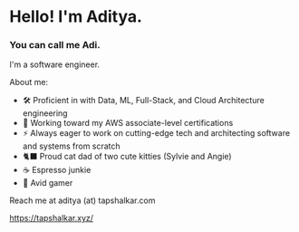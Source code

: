 <!--
**adityataps/adityataps** is a ✨ _special_ ✨ repository because its `README.md` (this file) appears on your GitHub profile.

Here are some ideas to get you started:

- 🔭 I’m currently working on ...
- 🌱 I’m currently learning ...
- 👯 I’m looking to collaborate on ...
- 🤔 I’m looking for help with ...
- 💬 Ask me about ...
- 📫 How to reach me: ...
- 😄 Pronouns: ...
- ⚡ Fun fact: ...
-->

# Hello! I'm Aditya. 
### You can call me Adi. 

I'm a software engineer. 

About me:
- 🛠️ Proficient in with Data, ML, Full-Stack, and Cloud Architecture engineering
- 🌱 Working toward my AWS associate-level certifications
- ⚡️ Always eager to work on cutting-edge tech and architecting software and systems from scratch
- 🐈‍⬛ Proud cat dad of two cute kitties (Sylvie and Angie)
- ☕️ Espresso junkie
- 👾 Avid gamer

Reach me at aditya (at) tapshalkar.com

https://tapshalkar.xyz/
